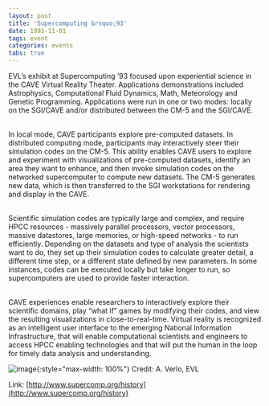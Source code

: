 ```yaml
---
layout: post
title: 'Supercomputing &rsquo;93'
date: 1993-11-01
tags: event
categories: events
tabs: true
---
```


EVL&rsquo;s exhibit at Supercomputing &rsquo;93 focused upon experiential science in the CAVE Virtual Reality Theater. Applications demonstrations included Astrophysics, Computational Fluid Dynamics, Math, Meteorology and Genetic Programming. Applications were run in one or two modes: locally on the SGI/CAVE and/or distributed between the CM-5 and the SGI/CAVE.<br><br>

In local mode, CAVE participants explore pre-computed datasets. In distributed computing mode, participants may interactively steer their simulation codes on the CM-5. This ability enables CAVE users to explore and experiment with visualizations of pre-computed datasets, identify an area they want to enhance, and then invoke simulation codes on the networked supercomputer to compute new datasets. The CM-5 generates new data, which is then transferred to the SGI workstations for rendering and display in the CAVE.<br><br>

Scientific simulation codes are typically large and complex, and require HPCC resources - massively parallel processors, vector processors, massive datastores, large memories, or high-speed networks - to run efficiently. Depending on the datasets and type of analysis the scientists want to do, they set up their simulation codes to calculate greater detail, a different time step, or a different state defined by new parameters. In some instances, codes can be executed locally but take longer to run, so supercomputers are used to provide faster interaction.<br><br>

CAVE experiences enable researchers to interactively explore their scientific domains, play &ldquo;what if&rdquo; games by modifying their codes, and view the resulting visualizations in close-to-real-time. Virtual reality is recognized as an intelligent user interface to the emerging National Information Infrastructure, that will enable computational scientists and engineers to access HPCC enabling technologies and that will put the human in the loop for timely data analysis and understanding.

![image](https://www.evl.uic.edu/output/originals/sc93.gif-srcw.jpg){:style="max-width: 100%"}
Credit: A. Verlo, EVL


Link: [http://www.supercomp.org/history](http://www.supercomp.org/history)
